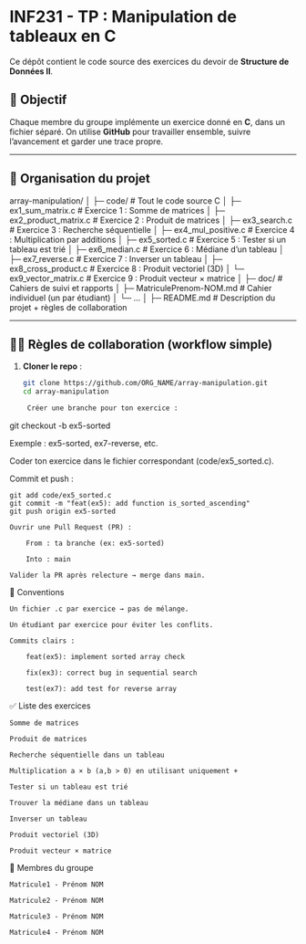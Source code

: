 # INF231 - TP : Manipulation de tableaux en C

Ce dépôt contient le code source des exercices du devoir de **Structure de Données II**.

## 🎯 Objectif
Chaque membre du groupe implémente un exercice donné en **C**, dans un fichier séparé.
On utilise **GitHub** pour travailler ensemble, suivre l’avancement et garder une trace propre.

---

## 📂 Organisation du projet

array-manipulation/
│
├─ code/                     # Tout le code source C
│   ├─ ex1_sum_matrix.c       # Exercice 1 : Somme de matrices
│   ├─ ex2_product_matrix.c   # Exercice 2 : Produit de matrices
│   ├─ ex3_search.c           # Exercice 3 : Recherche séquentielle
│   ├─ ex4_mul_positive.c     # Exercice 4 : Multiplication par additions
│   ├─ ex5_sorted.c           # Exercice 5 : Tester si un tableau est trié
│   ├─ ex6_median.c           # Exercice 6 : Médiane d’un tableau
│   ├─ ex7_reverse.c          # Exercice 7 : Inverser un tableau
│   ├─ ex8_cross_product.c    # Exercice 8 : Produit vectoriel (3D)
│   └─ ex9_vector_matrix.c    # Exercice 9 : Produit vecteur × matrice
│
├─ doc/                       # Cahiers de suivi et rapports
│   ├─ MatriculePrenom-NOM.md # Cahier individuel (un par étudiant)
│   └─ ...
│
├─ README.md                  # Description du projet + règles de collaboration




---

## 👩‍💻 Règles de collaboration (workflow simple)

1. **Cloner le repo** :
   ```bash
   git clone https://github.com/ORG_NAME/array-manipulation.git
   cd array-manipulation

    Créer une branche pour ton exercice :

git checkout -b ex5-sorted

Exemple : ex5-sorted, ex7-reverse, etc.

Coder ton exercice dans le fichier correspondant (code/ex5_sorted.c).

Commit et push :

    git add code/ex5_sorted.c
    git commit -m "feat(ex5): add function is_sorted_ascending"
    git push origin ex5-sorted

    Ouvrir une Pull Request (PR) :

        From : ta branche (ex: ex5-sorted)

        Into : main

    Valider la PR après relecture → merge dans main.

📜 Conventions

    Un fichier .c par exercice → pas de mélange.

    Un étudiant par exercice pour éviter les conflits.

    Commits clairs :

        feat(ex5): implement sorted array check

        fix(ex3): correct bug in sequential search

        test(ex7): add test for reverse array

✅ Liste des exercices

    Somme de matrices

    Produit de matrices

    Recherche séquentielle dans un tableau

    Multiplication a × b (a,b > 0) en utilisant uniquement +

    Tester si un tableau est trié

    Trouver la médiane dans un tableau

    Inverser un tableau

    Produit vectoriel (3D)

    Produit vecteur × matrice

👥 Membres du groupe

    Matricule1 - Prénom NOM

    Matricule2 - Prénom NOM

    Matricule3 - Prénom NOM

    Matricule4 - Prénom NOM



